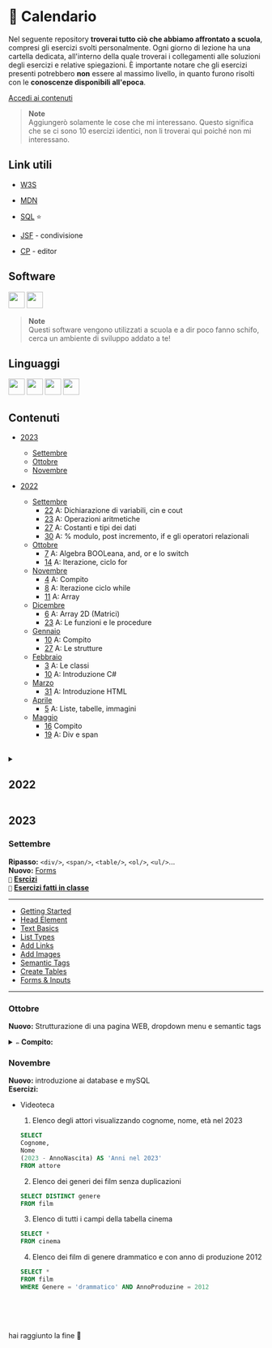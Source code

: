 # 🦤 Calendario
Nel seguente repository **troverai tutto ciò che abbiamo affrontato a scuola**, compresi gli esercizi svolti personalmente. Ogni giorno di lezione ha una cartella dedicata, all'interno della quale troverai i collegamenti alle soluzioni degli esercizi e relative spiegazioni. È importante notare che gli esercizi presenti potrebbero **non** essere al massimo livello, in quanto furono risolti con le **conoscenze disponibili all'epoca**.

[Accedi ai contenuti](https://github.com/plumkewe/scuola/tree/main/Libro)

> **Note**\
> Aggiungerò solamente le cose che mi interessano. Questo significa che se ci sono 10 esercizi identici, non li troverai qui poiché non mi interessano.

## Link utili
* [W3S](https://www.w3schools.com/)
* [MDN](https://developer.mozilla.org/en-US/)
* [SQL](https://learnsql.com/blog/sql-basics-cheat-sheet/sql-basics-cheat-sheet-a4.pdf) ⭐️

* [JSF](https://jsfiddle.net/) - condivisione
* [CP](https://codepen.io/Marshjek/pen/KQZVBQ) - editor

## Software
<p>
<img height="32" width="32" src="https://cdn.simpleicons.org/notepadplusplus/orange" />
<img height="32" width="32" src="https://cdn.simpleicons.org/xampp/orange" />
<p>

> **Note**\
> Questi software vengono utilizzati a scuola e a dir poco fanno schifo, cerca un ambiente di sviluppo addato a te!

## Linguaggi
<p>
<img height="32" width="32" src="https://cdn.simpleicons.org/cplusplus/orange" />
<img height="32" width="32" src="https://cdn.simpleicons.org/html5/orange" />
<img height="32" width="32" src="https://cdn.simpleicons.org/css3/orange" />
<img height="32" width="32" src="https://cdn.simpleicons.org/mysql/orange" />
<p>


## Contenuti
* [2023](#2023)
	* [Settembre](#settembre-1)
	* [Ottobre](#ottobre-1)
	* [Novembre](#novembre-1)

* [2022](#2022)
	* [Settembre](#Settembre)
		* [22](#22) A: Dichiarazione di variabili, cin e cout
		* [23](#23) A: Operazioni aritmetiche 
		* [27](#27) A: Costanti e tipi dei dati 
		* [30](#30) A: % modulo, post incremento, if e gli operatori relazionali 
	* [Ottobre](#Ottobre)
		* [7](#7) A: Algebra BOOLeana, and, or e lo switch 
		* [14](#14) A: Iterazione, ciclo for
	* [Novembre](#Novembre)
		* [4](#4) A: Compito
		* [8](#8) A: Iterazione ciclo while
		* [11](#11) A: Array
	* [Dicembre](#Dicembre)
		* [6](#6) A: Array 2D (Matrici)
		* [23](#23) A: Le funzioni e le procedure 
	* [Gennaio](#Gennaio)
		* [10](#10) A: Compito
		* [27](#27) A: Le strutture
	* [Febbraio](#Febbraio)
		* [3](#3) A: Le classi
		* [10](#10) A: Introduzione C#
	* [Marzo](#Marzo)
		* [31](#31) A: Introduzione HTML
	* [Aprile](#Aprile)
		* [5](#5) A: Liste, tabelle, immagini
	* [Maggio](#Maggio)
		* [16](#16) Compito
		* [19](#19) A: Div e span

<br>

<details> 
	<summary><h2>2022</h2></summary>

### Settembre
#### 22
**Attività:** Dichiarazione di variabili, cin e cout
#### 23
**Attività:** Operazioni aritmetiche <br>
**Esercizi:** [Calcola il costo della benzin...](https://github.com/plumkewe/scuola/blob/main/Attivita-svolta/2022/Settembre/23)
#### 27
**Attività:** Costanti e tipi dei dati <br>
**Esercizi:** [Realizzare un programma...](https://github.com/plumkewe/scuola/blob/main/Attivita-svolta/2022/Settembre/27)
#### 30
**Attività:** % modulo, post incremento, if e gli operatori relazionali <br>
**Esercizi:** [Un'agenzia di viaggi deve organiz...](https://github.com/plumkewe/scuola/blob/main/Attivita-svolta/2022/Ottobre/1)

### Ottobre
#### 7 
**Attività:** Algebra BOOLeana, and, or e lo switch <br>
**Esercizi:** [Scrivi un algoritmo e relat...](https://github.com/plumkewe/scuola/blob/main/Attivita-svolta/2022/Ottobre/7)
#### 14
**Attività:** Iterazione, ciclo for <br>
**Esercizi:** [Scrivi un alaoritmo e relativ...](https://github.com/plumkewe/scuola/blob/main/Attivita-svolta/2022/Ottobre/14) <br>
**Esercizi con il for:** [Scrivere un programma in linguag...](https://github.com/plumkewe/scuola/tree/main/Attivita-svolta/2022/Ottobre/Esercizi-con-il-for)

### Novembre
#### 4
`✏️` [**COMPITO**](https://github.com/plumkewe/scuola/tree/main/Attivita-svolta/2022/Novembre/4)
#### 8
**Attività:** Iterazione **ciclo while** <br>
#### 11
**Attività:** Array <br>
**Esercizi:** [Scrivere un programma C++ che cre...](https://github.com/plumkewe/scuola/tree/main/Attivita-svolta/2022/Novembre/18)  <br>
**La mini battaglia navale:** [Creare un vetto...](https://github.com/plumkewe/scuola/tree/main/Attivita-svolta/2022/Novembre/22/la-battaglia-navale.cpp) <br>

`🥞` [**Venti e uno esercizi**](https://github.com/plumkewe/scuola/tree/main/Attivita-svolta/2022/Novembre/26) <br>
`✨` [**Come riempire un Array**](https://github.com/plumkewe/miei-codici/tree/main/scritti-da-me/CPP/Array/Modi-per-riempire) <br>

### Dicembre
#### 6
**Attività:** Array 2D (Matrici)  <br>
**Esercizi di 20 dicembre:** [Realizzare un programma in li...](https://github.com/plumkewe/scuola/tree/main/Attivita-svolta/2022/Dicembre/20)  <br>
#### 23
**Attività:** Le funzioni e le procedure  <br>
**Esercizi di 17 gennaio:** [Un azienda produce...](https://github.com/plumkewe/scuola/tree/main/Attivita-svolta/2022/Gennaio/17) <br>

`🎄` [**Lezione per le vacanze**](https://github.com/plumkewe/scuola/tree/main/Attivita-svolta/Dicembre/27)

### Gennaio
#### 10
`✏️` [**COMPITO**](https://github.com/plumkewe/scuola/tree/main/Attivita-svolta/2022/Gennaio/10)
#### 27
**Attività:** Le strutture <br>
**Esercizi di 27 gennaio:** [Realizzare un program...](https://github.com/plumkewe/scuola/tree/main/Attivita-svolta/2022/Gennaio/27) <br>

### Febbraio
#### 3
**Attività:** Le classi <br>
**Esercizi di 7 febbraio:** [Definisci la classe...](https://github.com/plumkewe/scuola/tree/main/Attivita-svolta/2022/Febbraio/7) <br>

`📕` [**Classe rettangolo**](https://github.com/plumkewe/scuola/blob/main/Libro/Esempi/A7_programmazione-a-oggetti/212_1.cpp) <br>
`✨` [**Appunti**](https://www.craft.do/s/pUYRbw07Fx0lMR)

#### 10
**Attività:** Introduzione C#, nulla di che windows forms fatti in un ambiente di sviluppo abbandonato.  <br>

### Marzo
#### 31
**Attività:** Introduzione HTML, lista dei tag fatti: `<title/>`, `<h1-6/>` headline `<ul/>` & `<li/>` unordered list, `<ol/>` & `<li/>` ordered list, `<p/>` paragraph, `<br/>` line break <br>
### Aprile
#### 5
**Attività:** Diverse tipologie di liste, tabelle, come inserire un immagine, lista dei tag fatti: `<thead/>` & `<tr/>` & `<th/>`, `<tr/>` & `<td/>`, `<img src=" "/>` <br>
**Esercizi di 5 aprile:** [Creare una pagina HTML...](https://github.com/plumkewe/scuola/tree/main/Attivita-svolta/2022/Aprile/5)

### Maggio
#### 9
**Esercizi di 9 maggio:** [Crea in una cartella...](https://github.com/plumkewe/scuola/tree/main/Attivita-svolta/2022/Maggio/9) <br>

[`✨` **Colori**](https://htmlcolorcodes.com/color-names/) <br>
#### 16
`✏️` **COMPITO** abbiamo fatto più compiti solo che questo era scritto
#### 19
**Attività:** Che cosa è `<div/>` e `<span/>`, come usarlo e a che cosa serve <br>
[`📕` **Esempio**](https://github.com/plumkewe/scuola/blob/main/Attivita-svolta/2022/Maggio/19/Span_e_div.html) <br>

</details>

## 2023
### Settembre
**Ripasso:** `<div/>`, `<span/>`, `<table/>`, `<ol/>`, `<ul/>`...<br>
**Nuovo:** [Forms](https://www.w3schools.com/html/html_form_input_types.asp) <br>
`📕` [**Esrcizi**](https://github.com/plumkewe/scuola/blob/main/Attivita-svolta/2023/Settembre/) <br>
`🏫` [**Esercizi fatti in classe**](https://jsfiddle.net/user/plumkewe/fiddles/) <br>

<hr>

* [Getting Started](https://github.com/plumkewe/miei-codici/blob/c9abd84bd3dee0f3e70988c461704a798c988d19/Codici-dai-video-youtube/HTML/DAY-1/Chapter-1/index.html) <br>
* [Head Element](https://github.com/plumkewe/miei-codici/blob/c9abd84bd3dee0f3e70988c461704a798c988d19/Codici-dai-video-youtube/HTML/DAY-1/Chapter-2/index.html) <br>
* [Text Basics](https://github.com/plumkewe/miei-codici/blob/main/Codici-dai-video-youtube/HTML/DAY-1/Chapter-3/index.html) <br>
* [List Types](https://github.com/plumkewe/miei-codici/blob/c9abd84bd3dee0f3e70988c461704a798c988d19/Codici-dai-video-youtube/HTML/DAY-1/Chapter-4/index.html) <br>
* [Add Links](https://github.com/plumkewe/miei-codici/blob/c9abd84bd3dee0f3e70988c461704a798c988d19/Codici-dai-video-youtube/HTML/DAY-1/Chapter-5/oltre.html) <br>
* [Add Images](https://github.com/plumkewe/miei-codici/blob/c9abd84bd3dee0f3e70988c461704a798c988d19/Codici-dai-video-youtube/HTML/DAY-2/Chapter-6/index.html) <br>
* [Semantic Tags](https://github.com/plumkewe/miei-codici/blob/c9abd84bd3dee0f3e70988c461704a798c988d19/Codici-dai-video-youtube/HTML/DAY-2/Chapter-7/index.html) <br>
* [Create Tables](https://github.com/plumkewe/miei-codici/blob/c9abd84bd3dee0f3e70988c461704a798c988d19/Codici-dai-video-youtube/HTML/DAY-2/Chapter-8/index.html) <br>
* [Forms & Inputs](https://github.com/plumkewe/miei-codici/blob/c9abd84bd3dee0f3e70988c461704a798c988d19/Codici-dai-video-youtube/HTML/DAY-2/Chapter-9/index.html)

<hr>

### Ottobre
**Nuovo:** Strutturazione di una pagina WEB, dropdown menu e semantic tags <br>
<details>
	<summary><code>✏️</code><b> Compito:</b></summary>
	<ul>
		<li><a href="https://jsfiddle.net/plumkewe/jm8c31Lu/">Esercizio 1</a></li>
		<li><a href="https://jsfiddle.net/plumkewe/f9tbz0x4/">Esercizio 2</a></li>
	</ul>

</details>

### Novembre
**Nuovo:** introduzione ai database e mySQL <br>
**Esercizi:** <br>
* Videoteca
	1. Elenco degli attori visualizzando cognome, nome, età nel 2023
	
	```sql
	SELECT
	Cognome,
	Nome
	(2023 - AnnoNascita) AS 'Anni nel 2023'
	FROM attore
	```
	2. Elenco dei generi dei film senza duplicazioni
	
	```sql
	SELECT DISTINCT genere
	FROM film
	```
		
	3. Elenco di tutti i campi della tabella cinema 
	
	```sql
	SELECT *
	FROM cinema
	```
		
	4. Elenco dei film di genere drammatico e con anno di produzione 2012
	
	```sql
	SELECT *
	FROM film
	WHERE Genere = 'drammatico' AND AnnoProduzine = 2012
	```	
	
<br>
<br>
<br>

hai raggiunto la fine 🦕
